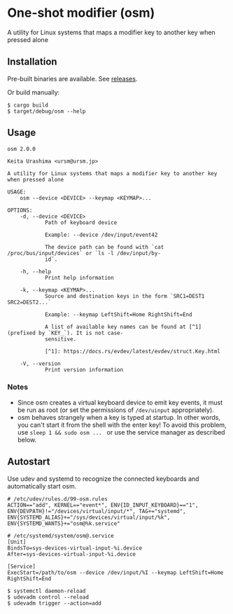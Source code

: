 # One-shot modifier (osm)

A utility for Linux systems that maps a modifier key to another key when pressed alone

## Installation

Pre-built binaries are available. See [releases](https://github.com/ursm/osm/releases).

Or build manually:

```
$ cargo build
$ target/debug/osm --help
```

## Usage

```
osm 2.0.0

Keita Urashima <ursm@ursm.jp>

A utility for Linux systems that maps a modifier key to another key when pressed alone

USAGE:
    osm --device <DEVICE> --keymap <KEYMAP>...

OPTIONS:
    -d, --device <DEVICE>
            Path of keyboard device

            Example: --device /dev/input/event42

            The device path can be found with `cat /proc/bus/input/devices` or `ls -l /dev/input/by-
            id`.

    -h, --help
            Print help information

    -k, --keymap <KEYMAP>...
            Source and destination keys in the form `SRC1=DEST1 SRC2=DEST2...`

            Example: --keymap LeftShift=Home RightShift=End

            A list of available key names can be found at [^1] (prefixed by `KEY_`). It is not case-
            sensitive.

            [^1]: https://docs.rs/evdev/latest/evdev/struct.Key.html

    -V, --version
            Print version information
```

### Notes

- Since osm creates a virtual keyboard device to emit key events, it must be run as root (or set the permissions of `/dev/uinput` appropriately).
- osm behaves strangely when a key is typed at startup. In other words, you can't start it from the shell with the enter key! To avoid this problem, use `sleep 1 && sudo osm ... ` or use the service manager as described below.

## Autostart

Use udev and systemd to recognize the connected keyboards and automatically start osm.

```
# /etc/udev/rules.d/99-osm.rules
ACTION=="add", KERNEL=="event*", ENV{ID_INPUT_KEYBOARD}=="1", ENV{DEVPATH}!="/devices/virtual/input/*", TAG+="systemd", ENV{SYSTEMD_ALIAS}+="/sys/devices/virtual/input/%k", ENV{SYSTEMD_WANTS}+="osm@%k.service"
```

```
# /etc/systemd/system/osm@.service
[Unit]
BindsTo=sys-devices-virtual-input-%i.device
After=sys-devices-virtual-input-%i.device

[Service]
ExecStart=/path/to/osm --device /dev/input/%I --keymap LeftShift=Home RightShift=End
```

```
$ systemctl daemon-reload
$ udevadm control --reload
$ udevadm trigger --action=add
```
